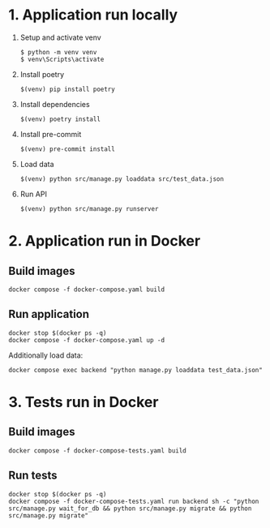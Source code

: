 # 1. Application run locally

1. Setup and activate venv
    ```commandline
    $ python -m venv venv
    $ venv\Scripts\activate
    ```
2. Install poetry
    ```commandline
    $(venv) pip install poetry
    ```
3. Install dependencies
    ```commandline
    $(venv) poetry install
    ```
4. Install pre-commit
   ```commandline
   $(venv) pre-commit install
   ```
5. Load data
    ```commandline
    $(venv) python src/manage.py loaddata src/test_data.json
    ```
6. Run API
    ```commandline
    $(venv) python src/manage.py runserver
    ```
# 2. Application run in Docker
## Build images
```commandline
docker compose -f docker-compose.yaml build
```
## Run application
```commandline
docker stop $(docker ps -q)
docker compose -f docker-compose.yaml up -d
```
Additionally load data:
```commandline
docker compose exec backend "python manage.py loaddata test_data.json"
```

# 3. Tests run in Docker
## Build images
```commandline
docker compose -f docker-compose-tests.yaml build
```
## Run tests
```commandline
docker stop $(docker ps -q)
docker compose -f docker-compose-tests.yaml run backend sh -c "python src/manage.py wait_for_db && python src/manage.py migrate && python src/manage.py migrate"
```
